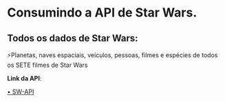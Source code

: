# Consumindo a API de Star Wars.
## Todos os dados de Star Wars:
⚡Planetas, naves espaciais, veículos, pessoas, filmes e espécies de todos os SETE filmes de Star Wars

**Link da API**:
<p align="left">
  <a href="https://luansousa.github.io/apresentacao.html">• SW-API</a>
</p>


